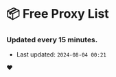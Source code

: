 # :package: Free Proxy List
### Updated every 15 minutes.

- Last updated: `2024-08-04 00:21`

:heart:
